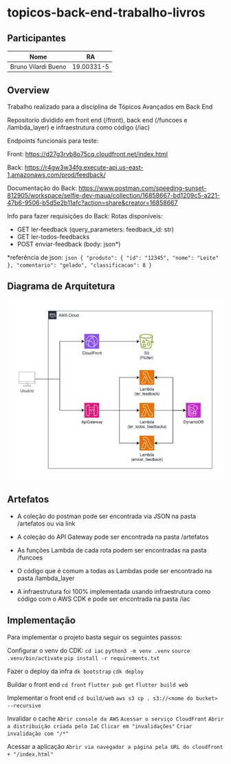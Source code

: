 # topicos-back-end-trabalho-livros

## Participantes

| Nome    | RA |
| -------- | ------- |
| Bruno Vilardi Bueno  | 19.00331-5     |

## Overview
Trabalho realizado para a disciplina de Tópicos Avançados em Back End

Repositorio dividido em front end (/front), back end (/funcoes e /lambda_layer) e infraestrutura como código (/iac)

Endpoints funcionais para teste:

Front: https://d27g3rvb8o75cq.cloudfront.net/index.html

Back: https://r4gw3w34fg.execute-api.us-east-1.amazonaws.com/prod/feedback/

Documentação do Back: https://www.postman.com/speeding-sunset-812905/workspace/selfie-dev-maua/collection/16858667-bd1209c5-a221-47b6-9506-b5d5e2b11afc?action=share&creator=16858667

Info para fazer requisições do Back:
Rotas disponíveis: 
- GET ler-feedback (query_parameters: feedback_id: str)
- GET ler-todos-feedbacks
- POST enviar-feedback (body: json*)

*referência de json:
        ```json
        {
            "produto":
                {
                    "id": "12345",
                    "nome": "Leite"    
                },
                "comentario": "gelado",
                "classificacao": 8
        }```


## Diagrama de Arquitetura
![image](https://github.com/Brvilardi/topicos-back-end-trabalho-livros/blob/main/artefatos/t2-back.jpg?raw=true)


## Artefatos
- A coleção do postman pode ser encontrada via JSON na pasta /artefatos ou via link
- A coleção do API Gateway pode ser encontrada na pasta /artefatos

- As funções Lambda de cada rota podem ser encontradas na pasta /funcoes
- O código que é comum a todas as Lambdas pode ser encontrado na pasta /lambda_layer

- A infraestrutura foi 100% implementada usando infraestrutura como código com o AWS CDK e pode ser encontrada na pasta /iac

## Implementação

Para implementar o projeto basta seguir os seguintes passos:

Configurar o venv do CDK:
        `cd iac`
        `python3 -m venv .venv`
        `source .venv/bin/activate`
        `pip install -r requirements.txt`

Fazer o deploy da infra
        `dk bootstrap`
        `cdk deploy`

Buildar o front end
        `cd front`
        `flutter pub get`
        `flutter build web`

Implementar o front end
        `cd build/web`
        `aws s3 cp . s3://<nome do bucket>  --recursive`

Invalidar o cache
        `Abrir console da AWS`
        `Acessar o serviço CloudFront`
        `Abrir a distribuição criada pelo IaC`
        `Clicar em "invalidações"`
        `Criar invalidação com "/*"`

Acessar a aplicação
        `Abrir via navegador a página pela URL do cloudfront + "/index.html"`




